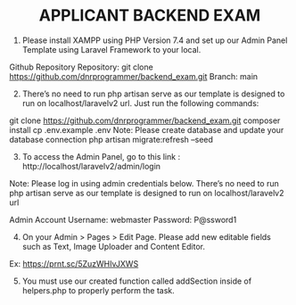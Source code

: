 <h1><center>APPLICANT BACKEND EXAM</center></h1>

1. Please install XAMPP using PHP Version 7.4 and set up our Admin Panel Template using Laravel Framework to your local.  

Github Repository
Repository:
git clone https://github.com/dnrprogrammer/backend_exam.git
Branch:
main



2. There’s no need to run php artisan serve as our template is designed to run on localhost/laravelv2 url.  Just run the following commands:
	

git clone https://github.com/dnrprogrammer/backend_exam.git
composer install
cp .env.example .env         Note: Please create database and update your database connection
php artisan migrate:refresh –seed



3. To access the Admin Panel, go to this link : http://localhost/laravelv2/admin/login 

Note: Please log in using admin credentials below. There’s no need to run php artisan serve as our template is designed to run on localhost/laravelv2 url

Admin Account
Username: webmaster
Password: P@ssword1




4. On your Admin > Pages > Edit Page. Please add new editable fields such as Text, Image Uploader and Content Editor. 

Ex: https://prnt.sc/5ZuzWHIvJXWS

5. You must use our created function called addSection inside of helpers.php to properly perform the task.

